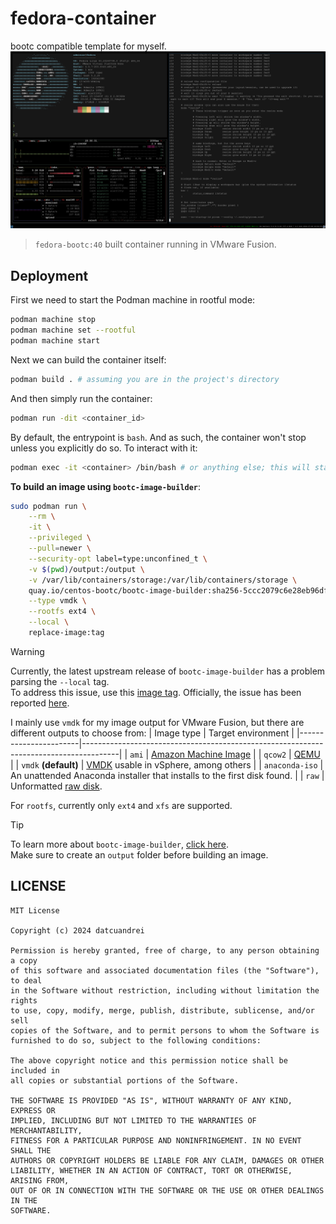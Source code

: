 # fedora-container

bootc compatible template for myself. 
![screenshot](screenshot.png)
> `fedora-bootc:40` built container running in VMware Fusion.
## Deployment
First we need to start the Podman machine in rootful mode:
```bash
podman machine stop
podman machine set --rootful
podman machine start
```

Next we can build the container itself:
```bash
podman build . # assuming you are in the project's directory
```

And then simply run the container:
```bash
podman run -dit <container_id>
```
By default, the entrypoint is `bash`. And as such, the container won't stop unless you explicitly do so. To interact with it:
```bash
podman exec -it <container> /bin/bash # or anything else; this will start a shell
```

**To build an image using `bootc-image-builder`**:
```bash
sudo podman run \
    --rm \
    -it \
    --privileged \
    --pull=newer \
    --security-opt label=type:unconfined_t \
    -v $(pwd)/output:/output \
    -v /var/lib/containers/storage:/var/lib/containers/storage \
    quay.io/centos-bootc/bootc-image-builder:sha256-5ccc2079c6e28eb96df3a63e5babe221c8a28c5367aec8f9613cc126e729f76d  \
    --type vmdk \
    --rootfs ext4 \
    --local \
    replace-image:tag
```

> [!WARNING]
> Currently, the latest upstream release of `bootc-image-builder` has a problem parsing the `--local` tag. <br/>
> To address this issue, use this [image tag](https://quay.io/repository/centos-bootc/bootc-image-builder/manifest/sha256:5ccc2079c6e28eb96df3a63e5babe221c8a28c5367aec8f9613cc126e729f76d).
> Officially, the issue has been reported [here](https://github.com/osbuild/bootc-image-builder/issues/614).

I mainly use `vmdk` for my image output for VMware Fusion, but there are different outputs to choose from: 
| Image type            | Target environment                                                                    |
|-----------------------|---------------------------------------------------------------------------------------|
| `ami`                 | [Amazon Machine Image](https://docs.aws.amazon.com/AWSEC2/latest/UserGuide/AMIs.html) |
| `qcow2` | [QEMU](https://www.qemu.org/)                                                         |
| `vmdk` **(default)**  | [VMDK](https://en.wikipedia.org/wiki/VMDK) usable in vSphere, among others            |
| `anaconda-iso`        | An unattended Anaconda installer that installs to the first disk found.               |
| `raw`                 | Unformatted [raw disk](https://en.wikipedia.org/wiki/Rawdisk).         

For `rootfs`, currently only `ext4` and `xfs` are supported.

> [!TIP]
> To learn more about `bootc-image-builder`, [click here](https://github.com/osbuild/bootc-image-builder/blob/main/README.md). <br/>
> Make sure to create an `output` folder before building an image.

## LICENSE
```
MIT License

Copyright (c) 2024 datcuandrei

Permission is hereby granted, free of charge, to any person obtaining a copy 
of this software and associated documentation files (the "Software"), to deal 
in the Software without restriction, including without limitation the rights 
to use, copy, modify, merge, publish, distribute, sublicense, and/or sell 
copies of the Software, and to permit persons to whom the Software is 
furnished to do so, subject to the following conditions:

The above copyright notice and this permission notice shall be included in 
all copies or substantial portions of the Software.

THE SOFTWARE IS PROVIDED "AS IS", WITHOUT WARRANTY OF ANY KIND, EXPRESS OR 
IMPLIED, INCLUDING BUT NOT LIMITED TO THE WARRANTIES OF MERCHANTABILITY, 
FITNESS FOR A PARTICULAR PURPOSE AND NONINFRINGEMENT. IN NO EVENT SHALL THE 
AUTHORS OR COPYRIGHT HOLDERS BE LIABLE FOR ANY CLAIM, DAMAGES OR OTHER 
LIABILITY, WHETHER IN AN ACTION OF CONTRACT, TORT OR OTHERWISE, ARISING FROM,
OUT OF OR IN CONNECTION WITH THE SOFTWARE OR THE USE OR OTHER DEALINGS IN THE 
SOFTWARE.
```